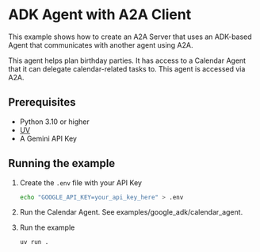 # ADK Agent with A2A Client

This example shows how to create an A2A Server that uses an ADK-based Agent that communicates with another agent using A2A.

This agent helps plan birthday parties. It has access to a Calendar Agent that it can delegate calendar-related tasks to. This agent is accessed via A2A.

## Prerequisites

- Python 3.10 or higher
- [UV](https://docs.astral.sh/uv/)
- A Gemini API Key

## Running the example

1. Create the `.env` file with your API Key

   ```bash
   echo "GOOGLE_API_KEY=your_api_key_here" > .env
   ```

2. Run the Calendar Agent. See examples/google_adk/calendar_agent.

3. Run the example

   ```sh
   uv run .
   ```
